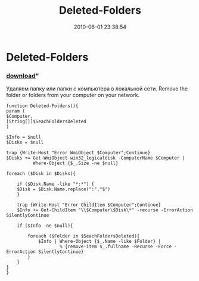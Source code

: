 ﻿---
pid:            1889
parent:         0
children:       
poster:         Angel-Keeper
title:          Deleted-Folders
date:           2010-06-01 23:38:54
format:         posh
---

# Deleted-Folders

### [download](1889.ps1)"

&#1059;&#1076;&#1072;&#1083;&#1103;&#1077;&#1084; &#1087;&#1072;&#1087;&#1082;&#1091; &#1080;&#1083;&#1080; &#1087;&#1072;&#1087;&#1082;&#1080; &#1089; &#1082;&#1086;&#1084;&#1087;&#1100;&#1102;&#1090;&#1077;&#1088;&#1072; &#1074; &#1083;&#1086;&#1082;&#1072;&#1083;&#1100;&#1085;&#1086;&#1081; &#1089;&#1077;&#1090;&#1080;.
Remove the folder or folders from your computer on your network. 

```posh
function Deleted-Folders(){
param (
$Computer,
[String[]]$SeachFoldersDeleted
)

$Info = $null
$Disks = $null

trap {Write-Host "Error WmiObject $Computer";Continue}
$Disks += Get-WmiObject win32_logicaldisk -ComputerName $Computer | 
		  Where-Object {$_.Size -ne $null}

foreach ($Disk in $Disks){
	
	if ($Disk.Name -like "*:*") {
	$Disk = $Disk.Name.replace(":","$")
	}
	
	trap {Write-Host "Error ChildItem $Computer";Continue}
	$Info += Get-ChildItem "\\$Computer\$Disk\*" -recurse -ErrorAction SilentlyContinue
		
	if ($Info -ne $null){
		
		foreach ($Folder in $SeachFoldersDeleted){
			$Info | Where-Object {$_.Name -like $Folder} | 
					% {remove-item $_.fullname -Recurse -Force -ErrorAction SilentlyContinue}
		}
	}
}
}
```
